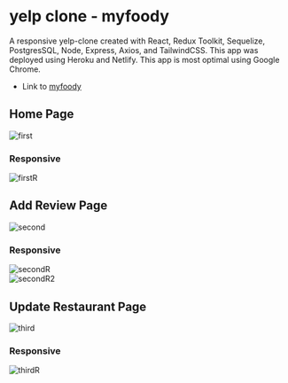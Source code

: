# yelp clone - myfoody

A responsive yelp-clone created with React, Redux Toolkit, Sequelize, PostgresSQL, Node, Express, Axios, and TailwindCSS. This app was deployed using Heroku and Netlify. This app is most optimal using Google Chrome. 

- Link to [myfoody](https://master--ornate-medovik-4f181e.netlify.app/)

## Home Page

![first](https://user-images.githubusercontent.com/101757205/182187892-8190c108-e168-45a1-83f2-456dbabf0149.png)
### Responsive
![firstR](https://user-images.githubusercontent.com/101757205/182188465-898d8ec3-2069-460b-9b86-248b4602919b.png)

## Add Review Page

![second](https://user-images.githubusercontent.com/101757205/182189195-8e8aa1ba-0012-47a9-9c57-6013c4835c84.png)
### Responsive
![secondR](https://user-images.githubusercontent.com/101757205/182189744-12978a33-961e-4cde-a347-b565ede3f272.png)
<br />
![secondR2](https://user-images.githubusercontent.com/101757205/182189751-bc1697a9-ae02-4fdb-b76e-42c8dc1d700e.png)

## Update Restaurant Page

![third](https://user-images.githubusercontent.com/101757205/182190390-0232bfe8-b623-45b3-9a16-a08cbd613f20.png)
### Responsive
![thirdR](https://user-images.githubusercontent.com/101757205/182190579-3d4de568-e6c0-4c37-a6a8-871eacea13fd.png)






